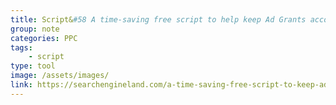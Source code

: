 ```yaml
---
title: Script&#58 A time-saving free script to help keep Ad Grants accounts out of trouble
group: note
categories: PPC
tags:
    - script
type: tool
image: /assets/images/
link: https://searchengineland.com/a-time-saving-free-script-to-keep-ad-grants-accounts-out-of-trouble-297758
---
```

